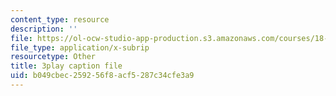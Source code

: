 ```yaml
---
content_type: resource
description: ''
file: https://ol-ocw-studio-app-production.s3.amazonaws.com/courses/18-01sc-single-variable-calculus-fall-2010/b049cbec259256f8acf5287c34cfe3a9_-CsEPYeSBsg.vtt
file_type: application/x-subrip
resourcetype: Other
title: 3play caption file
uid: b049cbec-2592-56f8-acf5-287c34cfe3a9
---
```

